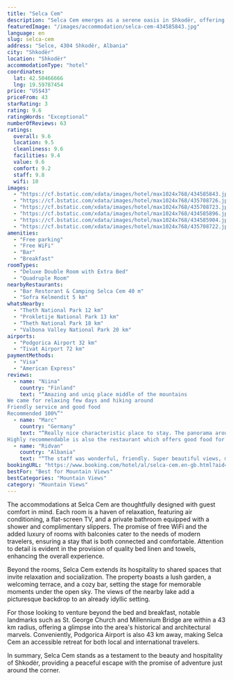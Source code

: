 ```yaml
---
title: "Selca Cem"
description: "Selca Cem emerges as a serene oasis in Shkodër, offering guests a unique blend of comfort and natural beauty."
featuredImage: "/images/accommodation/selca-cem-434585843.jpg"
language: en
slug: selca-cem
address: "Selce, 4304 Shkodër, Albania"
city: "Shkodër"
location: "Shkodër"
accommodationType: "hotel"
coordinates:
  lat: 42.50466666
  lng: 19.59787454
price: "US$43"
priceFrom: 43
starRating: 3
rating: 9.6
ratingWords: "Exceptional"
numberOfReviews: 63
ratings:
  overall: 9.6
  location: 9.5
  cleanliness: 9.6
  facilities: 9.4
  value: 9.6
  comfort: 9.2
  staff: 9.8
  wifi: 10
images:
  - "https://cf.bstatic.com/xdata/images/hotel/max1024x768/434585843.jpg?k=0bd490e3b386f7b195961420f4501fa330cb917091d8caadd6e8d730b655a053&o=&hp=1"
  - "https://cf.bstatic.com/xdata/images/hotel/max1024x768/435708726.jpg?k=d00b49061b490e47861c7b0b66bb34b737360506de6dc4997aff15a3ce45325d&o=&hp=1"
  - "https://cf.bstatic.com/xdata/images/hotel/max1024x768/435708723.jpg?k=51b9517a3db9b8b8ab1bc4346d2803b437a9b4ce56d059e7876311d07fc33b77&o=&hp=1"
  - "https://cf.bstatic.com/xdata/images/hotel/max1024x768/434585896.jpg?k=46cb491002e50fd391f4e6b80636a9a0050a3d4e68256080217221a649995d26&o=&hp=1"
  - "https://cf.bstatic.com/xdata/images/hotel/max1024x768/434585904.jpg?k=857e7fdea5301af21cea7a3d53b7720d1bcc0e3be6f0edd4b3617e73e4c068b0&o=&hp=1"
  - "https://cf.bstatic.com/xdata/images/hotel/max1024x768/435708722.jpg?k=e010f2146db6dcbd961a1d58c1eb9c8b4921c72425c7b731a834a6ac8ff0e41a&o=&hp=1"
amenities:
  - "Free parking"
  - "Free WiFi"
  - "Bar"
  - "Breakfast"
roomTypes:
  - "Deluxe Double Room with Extra Bed"
  - "Quadruple Room"
nearbyRestaurants:
  - "Bar Restorant & Camping Selca Cem 40 m"
  - "Sofra Kelmendit 5 km"
whatsNearby:
  - "Theth National Park 12 km"
  - "Prokletije National Park 13 km"
  - "Theth National Park 18 km"
  - "Valbona Valley National Park 20 km"
airports:
  - "Podgorica Airport 32 km"
  - "Tivat Airport 72 km"
paymentMethods:
  - "Visa"
  - "American Express"
reviews:
  - name: "Niina"
    country: "Finland"
    text: "“Amazing and uniq place middle of the mountains
We came for relaxing few days and hiking around
Friendly service and good food
Recommended 100%”"
  - name: "Marc"
    country: "Germany"
    text: "“Really nice characteristic place to stay. The panorama around is amazing. A hike to the water fall is possible.
Highly recommendable is also the restaurant which offers good food for really low albanian prices.”"
  - name: "Ridvan"
    country: "Albania"
    text: "“The staff was wonderful, friendly. Super beautiful views, maximum cleanliness, very beautiful waterfalls nearby, the view around is blessed”"
bookingURL: "https://www.booking.com/hotel/al/selca-cem.en-gb.html?aid=8035640"
bestFor: "Best for Mountain Views"
bestCategories: "Mountain Views"
category: "Mountain Views"
---
```


The accommodations at Selca Cem are thoughtfully designed with guest comfort in mind. Each room is a haven of relaxation, featuring air conditioning, a flat-screen TV, and a private bathroom equipped with a shower and complimentary slippers. The promise of free WiFi and the added luxury of rooms with balconies cater to the needs of modern travelers, ensuring a stay that is both connected and comfortable. Attention to detail is evident in the provision of quality bed linen and towels, enhancing the overall experience.

Beyond the rooms, Selca Cem extends its hospitality to shared spaces that invite relaxation and socialization. The property boasts a lush garden, a welcoming terrace, and a cozy bar, setting the stage for memorable moments under the open sky. The views of the nearby lake add a picturesque backdrop to an already idyllic setting.

For those looking to venture beyond the bed and breakfast, notable landmarks such as St. George Church and Millennium Bridge are within a 43 km radius, offering a glimpse into the area's historical and architectural marvels. Conveniently, Podgorica Airport is also 43 km away, making Selca Cem an accessible retreat for both local and international travelers.

In summary, Selca Cem stands as a testament to the beauty and hospitality of Shkodër, providing a peaceful escape with the promise of adventure just around the corner.